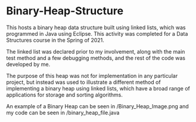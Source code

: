 # Binary-Heap-Structure
This hosts a binary heap data structure built using linked lists, which was programmed in Java using Eclipse. This activity was completed for a Data Structures course in the Spring of 2021.

The linked list was declared prior to my involvement, along with the main test method and a few debugging methods, and the rest of the code was developed by me.

The purpose of this heap was not for implementation in any particular project, but instead was used to illustrate a different method of implementing a binary heap using linked lists, which have a broad range of applications for storage and sorting algorithms.

An example of a Binary Heap can be seen in /Binary_Heap_Image.png and my code can be seen in /binary_heap_file.java
